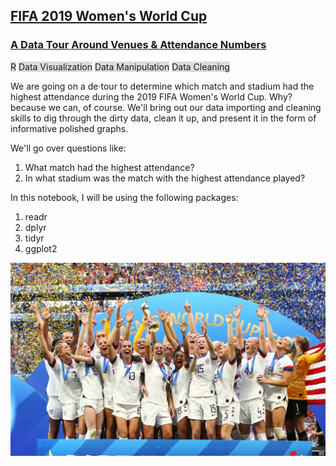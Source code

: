## [FIFA 2019 Women's World Cup](https://github.com/AminAlAit/19wwc)
### [A Data Tour Around Venues & Attendance Numbers](https://github.com/AminAlAit/19wwc)
<span style="background-color: #DCDCDC">R</span> 
<span style="background-color: #DCDCDC">Data Visualization</span> 
<span style="background-color: #DCDCDC">Data Manipulation</span> 
<span style="background-color: #DCDCDC">Data Cleaning</span> 

We are going on a de·tour to determine which match and stadium had the highest attendance during the 2019 FIFA Women's World Cup. 
Why? because we can, of course. 
We'll bring out our data importing and cleaning skills to dig through the dirty data, clean it up, and present it in the form of informative polished graphs.

We'll go over questions like: 
1.    What match had the highest attendance?
2.    In what stadium was the match with the highest attendance played?

In this notebook, I will be using the following packages: 
1.    readr
2.    dplyr
3.    tidyr
4.    ggplot2

![](/images/19wwc.jpg)
